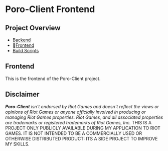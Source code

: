 # Poro-Client Frontend
## Project Overview
- [Backend](https://github.com/Julianw03/application-poro-client)
- 📍[Frontend](https://github.com/Julianw03/application-poro-client-frontend)
- [Build Scripts](https://github.com/Julianw03/application-poro-client-build)

## Frontend
This is the frontend of the Poro-Client project.
## Disclaimer
***Poro-Client** isn't endorsed by Riot Games and doesn't reflect the views or opinions of Riot Games or anyone officially involved in producing or managing Riot Games properties. Riot Games, and all associated properties are trademarks or registered trademarks of Riot Games, Inc.*
THIS IS A PROJECT ONLY PUBLICLY AVAILABLE DURING MY APPLICATION TO RIOT GAMES.
IT IS NOT INTENDED TO BE A COMMERCIALLY USED OR OTHERWISE DISTRIBUTED PRODUCT: ITS A SIDE PROJECT TO IMPROVE MY SKILLS.
